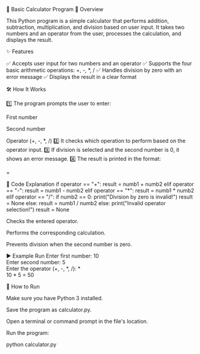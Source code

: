 🧮 Basic Calculator Program
📌 Overview

This Python program is a simple calculator that performs addition, subtraction, multiplication, and division based on user input.
It takes two numbers and an operator from the user, processes the calculation, and displays the result.

✨ Features

✅ Accepts user input for two numbers and an operator
✅ Supports the four basic arithmetic operations: +, -, *, /
✅ Handles division by zero with an error message
✅ Displays the result in a clear format

🛠 How It Works

1️⃣ The program prompts the user to enter:

First number

Second number

Operator (+, -, *, /)
2️⃣ It checks which operation to perform based on the operator input.
3️⃣ If division is selected and the second number is 0, it shows an error message.
4️⃣ The result is printed in the format:

<first number> <operator> <second number> = <result>

🧩 Code Explanation
if operator == "+":
    result = numb1 + numb2
elif operator == "-":
    result = numb1 - numb2
elif operator == "*":
    result = numb1 * numb2
elif operator == "/":
    if numb2 == 0:
        print("Division by zero is invalid!")
        result = None
    else:
        result = numb1 / numb2
else:
    print("Invalid operator selection!")
    result = None


Checks the entered operator.

Performs the corresponding calculation.

Prevents division when the second number is zero.

▶️ Example Run
Enter first number: 10  
Enter second number: 5  
Enter the operator (+, -, *, /): *  
10 * 5 = 50

📂 How to Run

Make sure you have Python 3 installed.

Save the program as calculator.py.

Open a terminal or command prompt in the file's location.

Run the program:

python calculator.py
